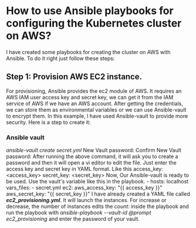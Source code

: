 # How to use Ansible playbooks for configuring the Kubernetes cluster on AWS?
I have created some playbooks for creating the cluster on AWS with Ansible. To do it right just follow these steps:
## Step 1: Provision AWS EC2 instance.
For provisioning, Ansible provides the ec2 module of AWS. It requires an AWS IAM user access key and secret key, we can get it from the IAM service of AWS if we have an AWS account. After getting the credentials, we can store them as environmental variables or we can use Ansible-vault to encrypt them. In this example, I have used Ansible-vault to provide more security. Here is a step to create it:
### Ansible vault
*ansible-vault create secret.yml*
New Vault password: 
Confirm New Vault password: 
After running the above command, it will ask you to create a password and then it will open a vi editor to edit the file. Just enter the access key and secret key in YAML format. Like this
access_key: <access_key>
secret_key: <secret_key>
Now, Our Ansible-vault is ready to be used.
Use the vault's variable like this in the playbook.
	- hosts: localhost
	  vars_files: 
	  - secret.yml
	  ec2:
	    aws_access_key: "{{ access_key }}"
	    aws_secret_key: "{{ secret_key }}"
I have already created a YAML file called ___ec2_provisioning.yml___. It will launch the instances. For increase or decrease, the number of instances edits the *count: <number>* inside the playbook and run the playbook with *ansible-playbook --vault-id @prompt ec2_provisioning* and enter the password of your vault.
